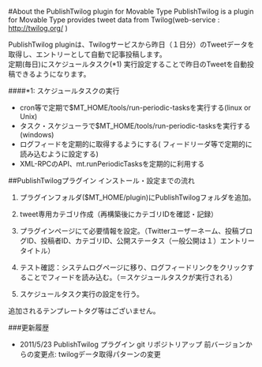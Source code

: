 #About the PublishTwilog plugin for Movable Type
PublishTwilog is a plugin for Movable Type provides tweet data from Twilog(web-service : http://twilog.org/ )

PublishTwilog pluginは、Twilogサービスから昨日（１日分）のTweetデータを取得し、エントリーとして自動で記事投稿します。  
定期(毎日)にスケジュールタスク(\*1) 実行設定することで昨日のTweetを自動投稿できるようになります。


####\*1: スケジュールタスクの実行
- cron等で定期で$MT_HOME/tools/run-periodic-tasksを実行する(linux or Unix)  
- タスク・スケジューラで$MT_HOME/tools/run-periodic-tasksを実行する(windows)  
- ログフィードを定期的に取得するようにする(	フィードリーダ等で定期的に読み込むように設定する)  
- XML-RPCのAPI、mt.runPeriodicTasksを定期的に利用する  



##PublishTwilogプラグイン インストール・設定までの流れ   
 1. プラグインフォルダ($MT_HOME/plugin)にPublishTwilogフォルダを追加。  
 2. tweet専用カテゴリ作成（再構築後にカテゴリIDを確認・記録）  
 3. プラグインページにて必要情報を設定。（Twitterユーザーネーム、投稿ブログID、投稿者ID、カテゴリID、公開ステータス（一般公開は１）エントリータイトル） 

 3. テスト確認：システムログページに移り、ログフィードリンクをクリックすることでフィードを読み込む。（＝スケジュールタスクが実行される） 
 4. スケジュールタスク実行の設定を行う。


追加されるテンプレートタグ等はございません。  

###更新履歴
 - 2011/5/23 PublishTwilog プラグイン git リポジトリアップ
	前バージョンからの変更点: twilogデータ取得パターンの変更 

